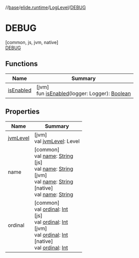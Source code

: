 //[base](../../../../index.md)/[elide.runtime](../../index.md)/[LogLevel](../index.md)/[DEBUG](index.md)

# DEBUG

[common, js, jvm, native]\
[DEBUG](index.md)

## Functions

| Name | Summary |
|---|---|
| [isEnabled](../is-enabled.md) | [jvm]<br>fun [isEnabled](../is-enabled.md)(logger: Logger): [Boolean](https://kotlinlang.org/api/latest/jvm/stdlib/kotlin/-boolean/index.html) |

## Properties

| Name | Summary |
|---|---|
| [jvmLevel](../jvm-level.md) | [jvm]<br>val [jvmLevel](../jvm-level.md): Level |
| name | [common]<br>val [name](../-e-r-r-o-r/index.md#-372974862%2FProperties%2F-1416663450): [String](https://kotlinlang.org/api/latest/jvm/stdlib/kotlin/-string/index.html)<br>[js]<br>val [name](../../../lib.protobuf/-wire-type/-f-i-x-e-d32/index.md#-372974862%2FProperties%2F-431612152): [String](https://kotlinlang.org/api/latest/jvm/stdlib/kotlin/-string/index.html)<br>[jvm]<br>val [name](../-e-r-r-o-r/index.md#-372974862%2FProperties%2F-272498224): [String](https://kotlinlang.org/api/latest/jvm/stdlib/kotlin/-string/index.html)<br>[native]<br>val [name](../-e-r-r-o-r/index.md#-372974862%2FProperties%2F911148602): [String](https://kotlinlang.org/api/latest/jvm/stdlib/kotlin/-string/index.html) |
| ordinal | [common]<br>val [ordinal](../-e-r-r-o-r/index.md#-739389684%2FProperties%2F-1416663450): [Int](https://kotlinlang.org/api/latest/jvm/stdlib/kotlin/-int/index.html)<br>[js]<br>val [ordinal](../../../lib.protobuf/-wire-type/-f-i-x-e-d32/index.md#-739389684%2FProperties%2F-431612152): [Int](https://kotlinlang.org/api/latest/jvm/stdlib/kotlin/-int/index.html)<br>[jvm]<br>val [ordinal](../-e-r-r-o-r/index.md#-739389684%2FProperties%2F-272498224): [Int](https://kotlinlang.org/api/latest/jvm/stdlib/kotlin/-int/index.html)<br>[native]<br>val [ordinal](../-e-r-r-o-r/index.md#-739389684%2FProperties%2F911148602): [Int](https://kotlinlang.org/api/latest/jvm/stdlib/kotlin/-int/index.html) |
